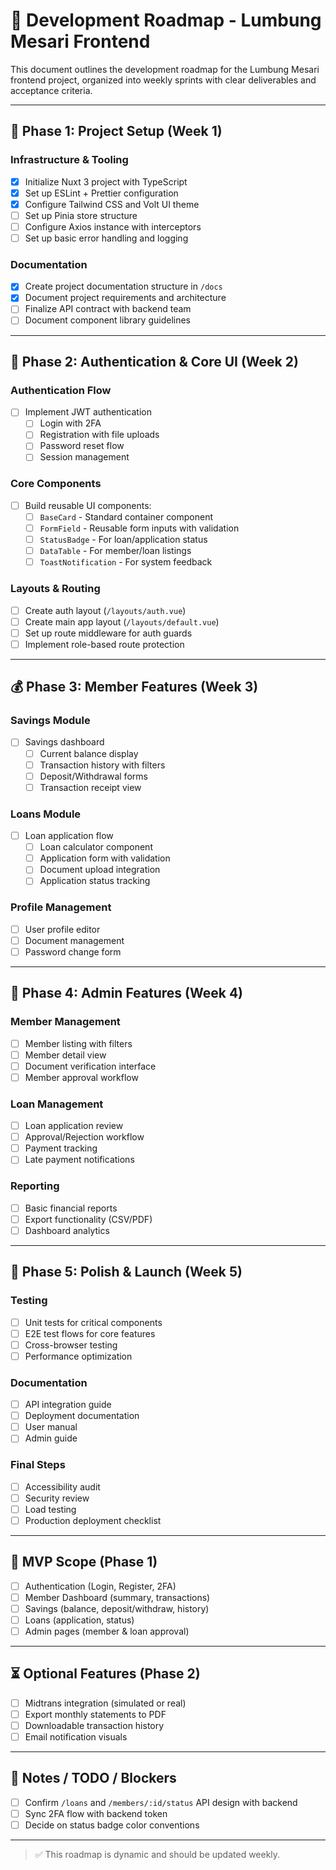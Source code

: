 # 📜 Development Roadmap - Lumbung Mesari Frontend

This document outlines the development roadmap for the Lumbung Mesari frontend project, organized into weekly sprints with clear deliverables and acceptance criteria.

---

## 🚀 Phase 1: Project Setup (Week 1)

### Infrastructure & Tooling

- [x] Initialize Nuxt 3 project with TypeScript
- [x] Set up ESLint + Prettier configuration
- [x] Configure Tailwind CSS and Volt UI theme
- [ ] Set up Pinia store structure
- [ ] Configure Axios instance with interceptors
- [ ] Set up basic error handling and logging

### Documentation

- [x] Create project documentation structure in `/docs`
- [x] Document project requirements and architecture
- [ ] Finalize API contract with backend team
- [ ] Document component library guidelines

---

## 🔐 Phase 2: Authentication & Core UI (Week 2)

### Authentication Flow

- [ ] Implement JWT authentication
  - [ ] Login with 2FA
  - [ ] Registration with file uploads
  - [ ] Password reset flow
  - [ ] Session management

### Core Components

- [ ] Build reusable UI components:
  - [ ] `BaseCard` - Standard container component
  - [ ] `FormField` - Reusable form inputs with validation
  - [ ] `StatusBadge` - For loan/application status
  - [ ] `DataTable` - For member/loan listings
  - [ ] `ToastNotification` - For system feedback

### Layouts & Routing

- [ ] Create auth layout (`/layouts/auth.vue`)
- [ ] Create main app layout (`/layouts/default.vue`)
- [ ] Set up route middleware for auth guards
- [ ] Implement role-based route protection

---

## 💰 Phase 3: Member Features (Week 3)

### Savings Module

- [ ] Savings dashboard
  - [ ] Current balance display
  - [ ] Transaction history with filters
  - [ ] Deposit/Withdrawal forms
  - [ ] Transaction receipt view

### Loans Module

- [ ] Loan application flow
  - [ ] Loan calculator component
  - [ ] Application form with validation
  - [ ] Document upload integration
  - [ ] Application status tracking

### Profile Management

- [ ] User profile editor
- [ ] Document management
- [ ] Password change form

---

## 👑 Phase 4: Admin Features (Week 4)

### Member Management

- [ ] Member listing with filters
- [ ] Member detail view
- [ ] Document verification interface
- [ ] Member approval workflow

### Loan Management

- [ ] Loan application review
- [ ] Approval/Rejection workflow
- [ ] Payment tracking
- [ ] Late payment notifications

### Reporting

- [ ] Basic financial reports
- [ ] Export functionality (CSV/PDF)
- [ ] Dashboard analytics

---

## 🎯 Phase 5: Polish & Launch (Week 5)

### Testing

- [ ] Unit tests for critical components
- [ ] E2E test flows for core features
- [ ] Cross-browser testing
- [ ] Performance optimization

### Documentation

- [ ] API integration guide
- [ ] Deployment documentation
- [ ] User manual
- [ ] Admin guide

### Final Steps

- [ ] Accessibility audit
- [ ] Security review
- [ ] Load testing
- [ ] Production deployment checklist

---

## 🌟 MVP Scope (Phase 1)

- [ ] Authentication (Login, Register, 2FA)
- [ ] Member Dashboard (summary, transactions)
- [ ] Savings (balance, deposit/withdraw, history)
- [ ] Loans (application, status)
- [ ] Admin pages (member & loan approval)

---

## ⏳ Optional Features (Phase 2)

- [ ] Midtrans integration (simulated or real)
- [ ] Export monthly statements to PDF
- [ ] Downloadable transaction history
- [ ] Email notification visuals

---

## 🧐 Notes / TODO / Blockers

- [ ] Confirm `/loans` and `/members/:id/status` API design with backend
- [ ] Sync 2FA flow with backend token
- [ ] Decide on status badge color conventions

---

> ✅ This roadmap is dynamic and should be updated weekly.
